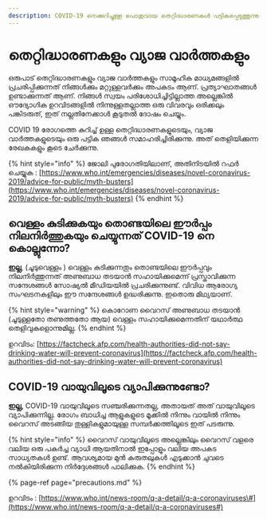 ```yaml
---
description: COVID-19 നെക്കുറിച്ചുള്ള പൊതുവായ തെറ്റിദ്ധാരണകൾ പട്ടികപ്പെടുത്തുന്നു
---
```


# തെറ്റിദ്ധാരണകളും വ്യാജ വാർത്തകളും

ഒരുപാട് തെറ്റിദ്ധാരണകളും വ്യാജ വാർത്തകളും സാമൂഹിക മാധ്യമങ്ങളിൽ പ്രചരിപ്പിക്കുന്നത് നിങ്ങൾക്കും മറ്റുള്ളവർക്കും അപകടം ആണ്. പ്രത്യാഘാതങ്ങൾ ഉണ്ടാക്കുന്നത് ആണ്. നിങ്ങൾ സ്വയം പരിശോധിച്ചിട്ടില്ലാത്ത അല്ലെങ്കിൽ ഔദ്യോഗിക ഉറവിടങ്ങളിൽ നിന്നുള്ളതല്ലാത്ത ഒരു വിവരവും ഒരിക്കലും പങ്കിടരുത്, ഇത് നല്ലതിനേക്കാൾ കൂടുതൽ ദോഷം ചെയ്യും.

COVID 19 രോഗത്തെ കുറിച്ച് ഉള്ള തെറ്റിദ്ധാരണകളുടെയും, വ്യാജ വാർത്തകളുടെയും ഒരു പട്ടിക ഞങ്ങൾ സമാഹരിച്ചിരിക്കുന്നു. അത് തെളിയിക്കുന്ന രേഖകകളും കൂടെ ചേർക്കുന്നു.

{% hint style="info" %}
ജോലി പുരോഗതിയിലാണ്, അതിനിടയിൽ റഫർ ചെയ്യുക : [https://www.who.int/emergencies/diseases/novel-coronavirus-2019/advice-for-public/myth-busters](https://www.who.int/emergencies/diseases/novel-coronavirus-2019/advice-for-public/myth-busters)
{% endhint %}

## വെള്ളം കുടിക്കുകയും തൊണ്ടയിലെ ഈർപ്പം നിലനിർത്തുകയും ചെയ്യുന്നത് COVID-19 നെ കൊല്ലുന്നോ?

**ഇല്ല**, \(ചൂടുവെള്ളം \) വെള്ളം കുടിക്കുന്നതും തൊണ്ടയിലെ ഈർപ്പവും നിലനിർത്തുന്നത് അണുബാധ തടയാൻ സഹായിക്കുമെന്ന് പ്രസ്താവിക്കുന്ന സന്ദേശങ്ങൾ സോഷ്യൽ മീഡിയയിൽ പ്രചരിക്കുന്നുണ്ട്. വിവിധ ആരോഗ്യ സംഘടനകളിലും ഈ സന്ദേശങ്ങൾ ഉദ്ധരിക്കുന്നു. ഇതൊരു മിഥ്യയാണ്.

{% hint style="warning" %}
കൊറോണ വൈറസ് അണുബാധ തടയാൻ (ചൂടുള്ളതോ തണുത്തതോ ആയ) വെള്ളം സഹായിക്കുമെന്നതിന് യഥാർത്ഥ തെളിവുകളൊന്നുമില്ല.
{% endhint %}

ഉറവിടം: [https://factcheck.afp.com/health-authorities-did-not-say-drinking-water-will-prevent-coronavirus](https://factcheck.afp.com/health-authorities-did-not-say-drinking-water-will-prevent-coronavirus)

## COVID-19 വായുവിലൂടെ വ്യാപിക്കുന്നുണ്ടോ?

**ഇല്ല,** COVID-19 വായുവിലൂടെ സഞ്ചരിക്കുന്നതല്ല, അതായത് അത് വായുവിലൂടെ വ്യാപിക്കുന്നില്ല. രോഗം ബാധിച്ച ആളുകളുടെ മൂക്കിൽ നിന്നും വായിൽ നിന്നും വൈറസ് അടങ്ങിയ തുള്ളികളുമായുള്ള സമ്പർക്കത്തിലൂടെ ഇത് പടരുന്നു.

{% hint style="info" %}
വൈറസ് വായുവിലൂടെ അല്ലെങ്കിലും വൈറസ് വളരെ വലിയ ഒരു പകർച്ച വ്യാധി ആയതിനാൽ ഇപ്പോളും വലിയ അപകട സാധ്യതകൾ ഉണ്ട്. ആവശ്യമായ മുൻ കരുതലുകൾ എടുക്കാൻ ചുവടെ നൽകിയിരിക്കുന്ന നിർദ്ദേശങ്ങൾ പാലിക്കുക.
{% endhint %}

{% page-ref page="precautions.md" %}

ഉറവിടം : [https://www.who.int/news-room/q-a-detail/q-a-coronaviruses\#](https://www.who.int/news-room/q-a-detail/q-a-coronaviruses#)

